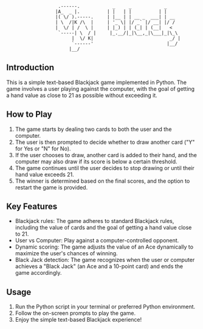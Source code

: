 


                       .------.            _     _            _    
                      |A_  _ |.          | |   | |          | |   
                      |( \/ ).-----.     | |__ | | __ _  ___| | __
                      | \  /|K /\  |     | '_ \| |/ _` |/ __| |/ /
                      |  \/ | /  \ |     | |_) | | (_| | (__|   < 
                       `-----| \  / |     |_.__/|_|\__,_|\___|_|\_\
                            |  \/ K|                            _/ |                
                            `------'                           |__/
                           |__/           

## Introduction

This is a simple text-based Blackjack game implemented in Python. The game involves a user playing against the computer, with the goal of getting a hand value as close to 21 as possible without exceeding it.

## How to Play

1. The game starts by dealing two cards to both the user and the computer.
2. The user is then prompted to decide whether to draw another card ("Y" for Yes or "N" for No).
3. If the user chooses to draw, another card is added to their hand, and the computer may also draw if its score is below a certain threshold.
4. The game continues until the user decides to stop drawing or until their hand value exceeds 21.
5. The winner is determined based on the final scores, and the option to restart the game is provided.

## Key Features

- Blackjack rules: The game adheres to standard Blackjack rules, including the value of cards and the goal of getting a hand value close to 21.
- User vs Computer: Play against a computer-controlled opponent.
- Dynamic scoring: The game adjusts the value of an Ace dynamically to maximize the user's chances of winning.
- Black Jack detection: The game recognizes when the user or computer achieves a "Black Jack" (an Ace and a 10-point card) and ends the game accordingly.

## Usage

1. Run the Python script in your terminal or preferred Python environment.
2. Follow the on-screen prompts to play the game.
3. Enjoy the simple text-based Blackjack experience!

